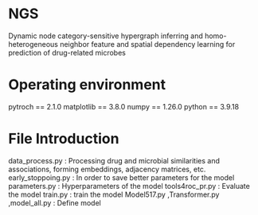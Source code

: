 # NGS
Dynamic node category-sensitive hypergraph inferring and homo-heterogeneous neighbor feature and spatial dependency learning for prediction of drug-related microbes

# Operating environment
pytroch == 2.1.0
matplotlib == 3.8.0
numpy == 1.26.0
python == 3.9.18

# File Introduction
data_process.py : Processing drug and microbial similarities and associations, forming embeddings, adjacency matrices, etc.
early_stoppoing.py : In order to save better parameters for the model
parameters.py : Hyperparameters of the model
tools4roc_pr.py : Evaluate the model
train.py : train the model
Model517.py ,Transformer.py ,model_all.py : Define model
